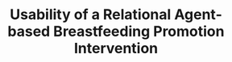 ---
name: "Usability Of A Relational Agent Based Breastfeeding"
title: "Usability of a Relational Agent-based Breastfeeding Promotion Intervention"
project: null
event: "Society for Behavioral Medicine (SBM) annual meeting, Symposium on Technology-Delivered Behavioral Interventions for Childbearing Women: Challenges, Triumphs, and Lessons Learned (abstract)"
authors:
- name: "Bickmore, T."
- name: "Zhang, Z."
- name: "Edwards, R."
year: 2016
resources: null
external_url: null
draft: false
---